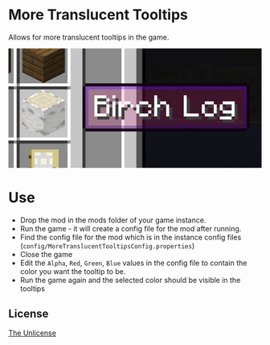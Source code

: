 # More Translucent Tooltips

Allows for more translucent tooltips in the game.

![More Translucent Tooltips](./screenshots/tooltip_example.png)

# Use
- Drop the mod in the mods folder of your game instance.
- Run the game - it will create a config file for the mod after running.
- Find the config file for the mod which is in the instance config files (`config/MoreTranslucentTooltipsConfig.properties`)
- Close the game
- Edit the `Alpha`, `Red`, `Green`, `Blue` values in the config file to contain the color you want the tooltip to be.
- Run the game again and the selected color should be visible in the tooltips
## License

[The Unlicense](http://unlicense.org/)
